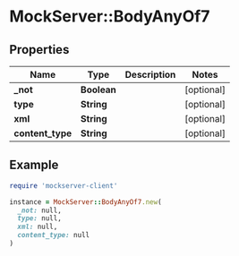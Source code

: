 # MockServer::BodyAnyOf7

## Properties

| Name | Type | Description | Notes |
| ---- | ---- | ----------- | ----- |
| **_not** | **Boolean** |  | [optional] |
| **type** | **String** |  | [optional] |
| **xml** | **String** |  | [optional] |
| **content_type** | **String** |  | [optional] |

## Example

```ruby
require 'mockserver-client'

instance = MockServer::BodyAnyOf7.new(
  _not: null,
  type: null,
  xml: null,
  content_type: null
)
```

